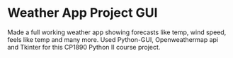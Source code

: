 # Weather App Project GUI

Made a full working weather app showing forecasts like temp, wind speed, feels like temp and many more. Used Python-GUI, Openweathermap api and Tkinter for this CP1890 Python II course project.
